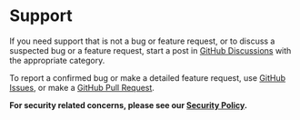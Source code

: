 # Support

If you need support that is not a bug or feature request, or to discuss a suspected bug or a feature request, start a post in [GitHub Discussions](https://github.com/n8bot/Echelons/discussions) with the appropriate category.

To report a confirmed bug or make a detailed feature request, use [GitHub Issues](https://github.com/n8bot/Echelons/issues), or make a [GitHub Pull Request](https://github.com/n8bot/Echelons/pulls).

**For security related concerns, please see our [Security Policy](https://github.com/n8bot/Echelons/security/policy).**
